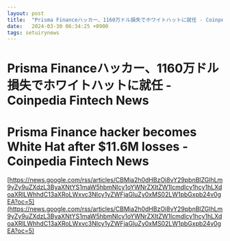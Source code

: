 ```yaml
---
layout: post
title:  "Prisma Financeハッカー、1160万ドル損失でホワイトハットに就任 - Coinpedia Fintech News"
date:   2024-03-30 06:34:25 +0900
tags: setuirynews 
---
```


# Prisma Financeハッカー、1160万ドル損失でホワイトハットに就任 - Coinpedia Fintech News



# Prisma Finance hacker becomes White Hat after $11.6M losses - Coinpedia Fintech News

[https://news.google.com/rss/articles/CBMia2h0dHBzOi8vY29pbnBlZGlhLm9yZy9uZXdzL3ByaXNtYS1maW5hbmNlcy1oYWNrZXItZW1lcmdlcy1hcy1hLXdoaXRlLWhhdC13aXRoLWxvc3Nlcy1yZWFjaGluZy0xMS02LW1pbGxpb24v0gEA?oc=5](https://news.google.com/rss/articles/CBMia2h0dHBzOi8vY29pbnBlZGlhLm9yZy9uZXdzL3ByaXNtYS1maW5hbmNlcy1oYWNrZXItZW1lcmdlcy1hcy1hLXdoaXRlLWhhdC13aXRoLWxvc3Nlcy1yZWFjaGluZy0xMS02LW1pbGxpb24v0gEA?oc=5)

